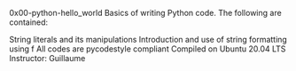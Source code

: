 0x00-python-hello_world
Basics of writing Python code. The following are contained:

String literals and its manipulations
Introduction and use of string formatting using f
All codes are pycodestyle compliant
Compiled on Ubuntu 20.04 LTS
Instructor: Guillaume
